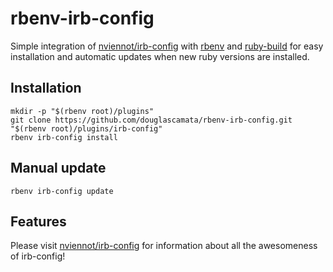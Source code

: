 # rbenv-irb-config

Simple integration of [nviennot/irb-config](https://github.com/nviennot/irb-config/) with [rbenv](https://github.com/sstephenson/rbenv/) and [ruby-build](https://github.com/sstephenson/ruby-build/) for easy installation and automatic updates when new ruby versions are installed.

## Installation

```shell
mkdir -p "$(rbenv root)/plugins"
git clone https://github.com/douglascamata/rbenv-irb-config.git "$(rbenv root)/plugins/irb-config"
rbenv irb-config install
```
## Manual update

```shell
rbenv irb-config update
```

## Features

Please visit [nviennot/irb-config](https://github.com/nviennot/irb-config/) for information about all the awesomeness of irb-config!
